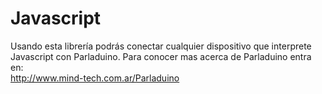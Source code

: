# Javascript
Usando esta librería podrás conectar cualquier dispositivo que interprete Javascript con Parladuino. 
Para conocer mas acerca de Parladuino entra en:  
http://www.mind-tech.com.ar/Parladuino
